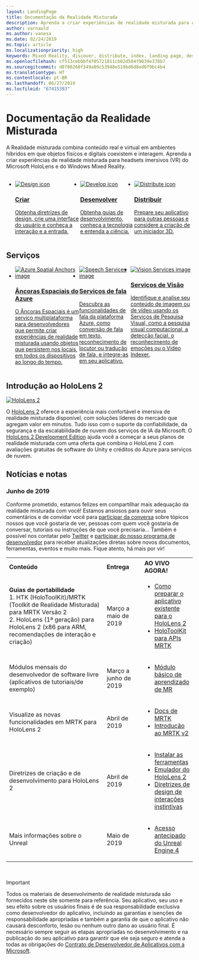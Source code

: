 ```yaml
---
layout: LandingPage
title: Documentação da Realidade Misturada
description: Aprenda a criar experiências de realidade misturada para o HoloLens e headsets imersivos.
author: varnauld
ms.author: vanesa
ms.date: 02/24/2019
ms.topic: article
ms.localizationpriority: high
keywords: Mixed Reality, discover, distribute, index, landing page, design, development, tutorials, sample apps, fundamentals, case studies, resources, HoloLens how-to, Open source projects
ms.openlocfilehash: cf513cebbbf4f05721811cb82d584f9039e378b7
ms.sourcegitcommit: d8700260f349a09c53948e519bd6d8ed6f9bc4b4
ms.translationtype: HT
ms.contentlocale: pt-BR
ms.lasthandoff: 06/27/2019
ms.locfileid: "67415393"
---
```

# <a name="mixed-reality-documentation"></a>Documentação da Realidade Misturada

A Realidade misturada combina conteúdo real e virtual em ambientes híbridos em que objetos físicos e digitais coexistem e interagem. Aprenda a criar experiências de realidade misturada para headsets imersivos (VR) do Microsoft HoloLens e do Windows Mixed Reality.

<br>

<ul id="cardtypes-W" class="cardsW panelContent" style="display: flex; margin-top: 0px;">
                            <li>
                            <a href="design.md" title="Aterrissagem de criação" data-linktype="absolute-path">
                                    <div class="cardSize">
                                        <div class="cardPadding">
                                            <div class="card">
                                                <div class="cardImageOuter">
                                                    <div class="cardImage">
                                                        <img src="images/DesignIcon.png" alt="Design icon">
                                                    </div>
                                                </div>
                                                <div class="cardText">
                                                    <h3>Criar</h3>
                                                    <p>Obtenha diretrizes de design, crie uma interface do usuário e conheça a interação e a entrada.</p>
                                                </div>
                                            </div>
                                        </div>
                                    </div>
                               </a>
                            </li>
                            <li>
                             <a href="development.md" title="Aterrissagem de desenvolvimento" data-linktype="absolute-path">
                              <div class="cardSize">
                                  <div class="cardPadding">
                                      <div class="card">
                                          <div class="cardImageOuter">
                                              <div class="cardImage">
                                                  <img src="images/DevelopIcon.png" alt="Develop icon">
                                              </div>
                                          </div>
                                          <div class="cardText">
                                              <h3>Desenvolver</h3>
                                              <p>Obtenha guias de desenvolvimento, conheça a tecnologia e entenda a ciência.</p>
                                          </div>
                                      </div>
                                  </div>
                              </div>
                               </a>
                            </li>
                             <li>
                              <a href="implementing-3d-app-launchers.md" title="Distribuir" data-linktype="absolute-path">
                                    <div class="cardSize">
                                        <div class="cardPadding">
                                            <div class="card">
                                                <div class="cardImageOuter">
                                                    <div class="cardImage">
                                                        <img src="images/DistributeIcon.png" alt="Distribute icon">
                                                    </div>
                                                </div>
                                                <div class="cardText">
                                                    <h3 class="x-hidden-focus">Distribuir</h3>
                                                  <p>Prepare seu aplicativo para outras pessoas e considere a criação de um iniciador 3D.</p>
                                                </div>
                                            </div>
                                        </div>
                                    </div>
                                </a>
                            </li>
 </ul>

<h2>Serviços</h2>

<ul id="cardtypes-W" class="cardsW panelContent" style="display: flex; margin-top: 0px;">
                            <li>
                              <a href="https://docs.microsoft.com/azure/spatial-anchors" target="_blank" title="Âncoras Espaciais do Azure" data-linktype="absolute-path">
                                    <div class="cardSize">
                                        <div class="cardPadding">
                                            <div class="card">
                                                <div class="cardImageOuter">
                                                    <div class="cardImage">
                                                        <img src="images/AzureSpatialAnchors.jpg" alt="Azure Spatial Anchors image">
                                                    </div>
                                                </div>
                                                <div class="cardText">
                                                    <h3 class="x-hidden-focus">Âncoras Espaciais do Azure</h3>
                                                  <p>O Âncoras Espaciais é um serviço multiplataforma para desenvolvedores que permite criar experiências de realidade misturada usando objetos que persistem nos locais, em todos os dispositivos ao longo do tempo.</p>
                                                </div>
                                            </div>
                                        </div>
                                    </div>
                                    </a>
                            </li>
                            <li>
                              <a href="https://docs.microsoft.com/azure/cognitive-services/speech-service/" target="_blank" title="Serviços de fala" data-linktype="absolute-path">
                                    <div class="cardSize">
                                        <div class="cardPadding">
                                            <div class="card">
                                                <div class="cardImageOuter">
                                                    <div class="cardImage">
                                                        <img src="images/speech.jpg" alt="Speech Services image">
                                                    </div>
                                                </div>
                                                <div class="cardText">
                                                    <h3 class="x-hidden-focus">Serviços de fala</h3>
                                                  <p>Descubra as funcionalidades de fala da plataforma Azure, como conversão de fala em texto, reconhecimento de locutor ou tradução de fala, e integre-as em seu aplicativo.</p>
                                                </div>
                                            </div>
                                        </div>
                                    </div>
                                    </a>
                            </li>
                             <li>
                              <a href="https://docs.microsoft.com/azure/cognitive-services/computer-vision/" target="_blank" title="Serviços de Visão" data-linktype="absolute-path">
                                    <div class="cardSize">
                                        <div class="cardPadding">
                                            <div class="card">
                                                <div class="cardImageOuter">
                                                    <div class="cardImage">
                                                        <img src="images/vision.jpg" alt="Vision Services image">
                                                    </div>
                                                </div>
                                                <div class="cardText">
                                                    <h3 class="x-hidden-focus">Serviços de Visão</h3>
                                                  <p>Identifique e analise seu conteúdo de imagem ou de vídeo usando os Serviços de Pesquisa Visual, como a pesquisa visual computacional, a detecção facial, o reconhecimento de emoções ou o Video Indexer.</p>
                                                </div>
                                            </div>
                                        </div>
                                    </div>
                                    </a>
                            </li>
</ul>

<h2>Introdução ao HoloLens 2</h2>

[![HoloLens 2](images/hololens2.jpg)](https://www.microsoft.com/hololens/hardware)

O [HoloLens 2](https://www.microsoft.com/hololens/hardware) oferece a experiência mais confortável e imersiva de realidade misturada disponível, com soluções líderes do mercado que agregam valor em minutos. Tudo isso com o suporte da confiabilidade, da segurança e da escalabilidade de nuvem dos serviços de IA da Microsoft. O [HoloLens 2 Development Edition](https://www.microsoft.com/en-us/hololens/developers) ajuda você a começar a seus planos de realidade misturada com uma oferta que combina o HoloLens 2 com avaliações gratuitas de software do Unity e créditos do Azure para serviços de nuvem.

<h2>Notícias e notas</h2>

<h3>Junho de 2019</h3>

Conforme prometido, estamos felizes em compartilhar mais adequação da realidade misturada com você! Estamos ansiosos para ouvir seus comentários e de convidar você para [participar da conversa](https://holodevelopersslack.azurewebsites.net/) sobre tópicos nossos que você gostaria de ver, pessoas com quem você gostaria de conversar, tutoriais ou instruções de que você precisaria… Também é possível nos contatar pelo [Twitter](https://twitter.com/MxdRealityDev) e [participar do nosso programa de desenvolvedor](https://aka.ms/iwantmr) para receber atualizações diretas sobre novos documentos, ferramentas, eventos e muito mais. Fique atento, há mais por vir!

<table>
<tr>
<th style="width: 400px; text-align:left;">Conteúdo</th><th style="width: 125px; text-align:left;">Entrega</th><th style="width: 125px; text-align:left;">AO VIVO AGORA!</th>
</tr> 
<tr>
<td><b>Guias de portabilidade</b> <br>1. HTK (HoloToolKit)/MRTK (Toolkit de Realidade Misturada) para MRTK Versão 2
<br>2. HoloLens (1ª geração) para HoloLens 2 (x86 para ARM, recomendações de interação e criação)
</td></td><td>Março a maio de 2019</td><td> <ul><li><a href=https://docs.microsoft.com/en-us/windows/mixed-reality/mrtk-porting-guide>Como preparar o aplicativo existente para o HoloLens 2</a><li><a href=https://microsoft.github.io/MixedRealityToolkit-Unity/Documentation/HTKToMRTKPortingGuide.html>HoloToolKit para APIs MRTK</a></td>
</tr>
<tr>
<td>Módulos mensais do desenvolvedor de software livre (aplicativos de tutoriais/de exemplo)</td><td>Março a junho de 2019</td><td> <ul><li><a href=https://docs.microsoft.com/en-us/windows/mixed-reality/mrlearning-base-ch1>Módulo básico de aprendizado de MR</a></td>
</tr>
<tr>
<td>Visualize as novas funcionalidades em MRTK para HoloLens 2</td><td>Abril de 2019</td><td> <ul><li><a href=https://microsoft.github.io/MixedRealityToolkit-Unity/Documentation/GettingStartedWithTheMRTK.html>Docs de MRTK</a><li><a href=https://docs.microsoft.com/en-us/windows/mixed-reality/mrtk-getting-started>Introdução ao MRTK v2</a></td>
</tr>
<tr>
<td>Diretrizes de criação e de desenvolvimento para HoloLens 2</td><td>Abril de 2019</td><td> <ul><li><a href=https://docs.microsoft.com/en-us/windows/mixed-reality/install-the-tools>Instalar as ferramentas</a><li><a href=https://docs.microsoft.com/en-us/windows/mixed-reality/using-the-hololens-emulator>Emulador do HoloLens 2</a><li><a href=https://docs.microsoft.com/en-us/windows/mixed-reality/interaction-fundamentals>Diretrizes de design de interações instintivas</a></td>
</tr>
<tr>
  <td>Mais informações sobre o Unreal</td><td>Maio de 2019</td><td> <ul><li><a href=https://www.unrealengine.com/en-US/blog/unreal-engine-4-support-for-hololens-2-released-in-early-access>Acesso antecipado do Unreal Engine 4</a></td>
</tr>
</table>

<br>



>[!IMPORTANT]
>Todos os materiais de desenvolvimento de realidade misturada são fornecidos neste site somente para referência. Seu aplicativo, seu uso e seu efeito sobre os usuários finais é de sua responsabilidade exclusiva como desenvolvedor do aplicativo, incluindo as garantias e isenções de responsabilidade apropriadas e também a garantia de que o aplicativo não causará desconforto, lesão ou nenhum outro dano ao usuário final. É necessário sempre seguir as etapas apropriadas no desenvolvimento e na publicação do seu aplicativo para garantir que ele seja seguro e atenda a todas as obrigações do [Contrato de Desenvolvedor de Aplicativos com a Microsoft](https://docs.microsoft.com/legal/windows/agreements/app-developer-agreement). 
